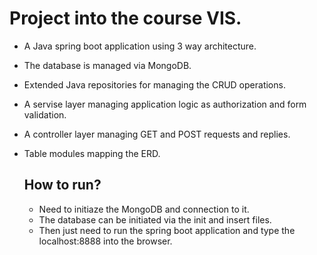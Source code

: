 # Project into the course VIS.

* A Java spring boot application using 3 way architecture.
* The database is managed via MongoDB.
* Extended Java repositories for managing the CRUD operations.
* A servise layer managing application logic as authorization and form validation.
* A controller layer managing GET and POST requests and replies.
* Table modules mapping the ERD.

  ## How to run?
  * Need to initiaze the MongoDB and connection to it.
  * The database can be initiated via the init and insert files.
  * Then just need to run the spring boot application and type the localhost:8888 into the browser.  
